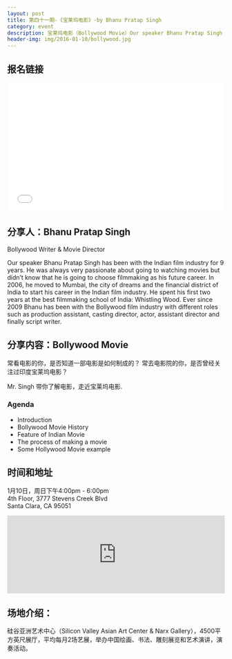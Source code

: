 ```yaml
---
layout: post
title: 第四十一期-《宝莱坞电影》-by Bhanu Pratap Singh
category: event
description: 宝莱坞电影（Bollywood Movie）Our speaker Bhanu Pratap Singh has been with the Indian film industry for 9 years. He will talk about the topic of process of making a movie, bollywood movie history and some of the big hollywood movie
header-img: img/2016-01-10/bollywood.jpg
---
```

## 报名链接
<div style="width:100%; text-align:left;" ><iframe  src="//eventbrite.com/tickets-external?eid=20410540476&ref=etckt" frameborder="0" height="300" width="100%" vspace="0" hspace="0" marginheight="5" marginwidth="5" scrolling="auto" allowtransparency="true"></iframe></div>

## 分享人：Bhanu Pratap Singh
Bollywood Writer & Movie Director 

Our speaker Bhanu Pratap Singh has been with the Indian film industry for 9 years. He was always very passionate about going to watching movies but didn’t know that he is going to choose filmmaking as his future career. In 2006, he moved to Mumbai, the city of dreams and the financial district of India to start his career in the Indian film industry. He spent his first two years at the best filmmaking school of India: Whistling Wood. Ever since 2009 Bhanu has been with the Bollywood film industry with different roles such as production assistant, casting director, actor, assistant director and finally script writer.  

## 分享内容：Bollywood Movie  

常看电影的你，是否知道一部电影是如何制成的？
常去电影院的你，是否曾经关注过印度宝莱坞电影？

Mr. Singh 带你了解电影，走近宝莱坞电影.
 
### Agenda

- Introduction 
- Bollywood Movie History 
- Feature of Indian Movie
- The process of making a movie 
- Some Hollywood Movie example

## 时间和地址

1月10日，周日下午4:00pm - 6:00pm  
4th Floor, 3777 Stevens Creek Blvd  
Santa Clara, CA 95051

<iframe width="100%" height="180" frameborder="0" style="border:0"
src="https://www.google.com/maps/embed/v1/place?q=3777%20Stevens%20Creek%20Blvd%20Santa%20Clara%2C%20CA%2095054&key=AIzaSyBU8Fpde0IWAvSPYuvrpcjOHm_8scuCusk" allowfullscreen></iframe>


## 场地介绍：

硅谷亚洲艺术中心（Silicon Valley Asian Art Center & Narx Gallery），4500平方英尺展厅，平均每月2场艺展，举办中国绘画、书法、雕刻展览和艺术演讲，演奏活动。

